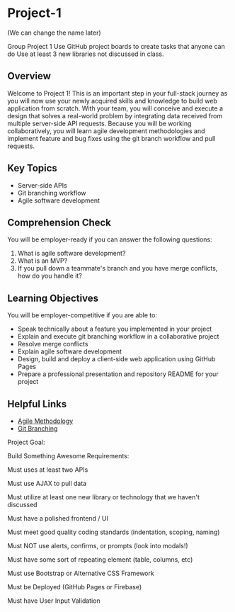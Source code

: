 # Project-1

(We can change the name later)

Group Project 1
Use GitHub project boards to create tasks that anyone can do
Use at least 3 new libraries not discussed in class.

## Overview
Welcome to Project 1! This is an important step in your full-stack journey as you will now use your newly acquired skills and knowledge to build web application from scratch. With your team, you will conceive and execute a design that solves a real-world problem by integrating data received from multiple server-side API requests. Because you will be working collaboratively, you will learn agile development methodologies and implement feature and bug fixes using the git branch workflow and pull requests.

## Key Topics
* Server-side APIs
* Git branching workflow
* Agile software development

## Comprehension Check
You will be employer-ready if you can answer the following questions:
1. What is agile software development?
2. What is an MVP?
3. If you pull down a teammate's branch and you have merge conflicts, how do you handle it?

## Learning Objectives
You will be employer-competitive if you are able to:
* Speak technically about a feature you implemented in your project
* Explain and execute git branching workflow in a collaborative project
* Resolve merge conflicts
* Explain agile software development
* Design, build and deploy a client-side web application using GitHub Pages
* Prepare a professional presentation and repository README for your project

## Helpful Links
* [Agile Methodology](https://en.wikipedia.org/wiki/Agile_software_development)
* [Git Branching](https://git-scm.com/book/en/v2/Git-Branching-Branching-Workflows)

Project Goal:

Build Something Awesome
Requirements:

Must uses at least two APIs

Must use AJAX to pull data

Must utilize at least one new library or technology that we haven't discussed

Must have a polished frontend / UI

Must meet good quality coding standards (indentation, scoping, naming)

Must NOT use alerts, confirms, or prompts (look into modals!)

Must have some sort of repeating element (table, columns, etc)

Must use Bootstrap or Alternative CSS Framework

Must be Deployed (GitHub Pages or Firebase)

Must have User Input Validation
